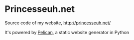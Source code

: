 # Princesseuh.net

Source code of my website, http://princesseuh.net/

It's powered by [Pelican](http://blog.getpelican.com/), a static website generator in Python
